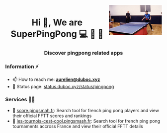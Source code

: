 <img align='right' src="https://github.com/SuperPingPong/.github/blob/main/img/amazing.gif?raw=true" width="170">
<h1 align="center">Hi 👋, We are SuperPingPong  💻 🐧 🏓</h1>
<h3 align="center">Discover pingpong related apps</h3>

### Information ⚡

- 📫 How to reach me: **aurelien@duboc.xyz**
- 🚩 Status page: [status.duboc.xyz/status/pingpong](https://status.duboc.xyz/status/pingpong)

### Services 👨‍💻

- 🏓 <a href="https://score.pingsmash.fr">score.pingsmah.fr</a>: Search tool for french ping pong players and view their official FFTT scores and rankings 
- 🏓 <a href="https://les-tournois-cest-cool.pingsmash.fr/">les-tournois-cest-cool.pingsmash.fr</a>: Search tool for french ping pong tournaments accross France and view their official FFTT details 
